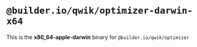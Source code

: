 # `@builder.io/qwik/optimizer-darwin-x64`

This is the **x86_64-apple-darwin** binary for `@builder.io/qwik/optimizer`
